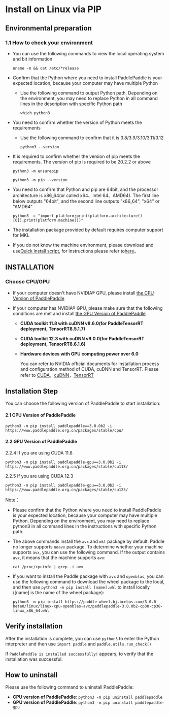 # Install on Linux via PIP

## Environmental preparation

### 1.1 How to check your environment

* You can use the following commands to view the local operating system and bit information

  ```
  uname -m && cat /etc/*release
  ```



* Confirm that the Python where you need to install PaddlePaddle is your expected location, because your computer may have multiple Python

  * Use the following command to output Python path. Depending on the environment, you may need to replace Python in all command lines in the description with specific Python path

    ```
    which python3
    ```



* You need to confirm whether the version of Python meets the requirements

  * Use the following command to confirm that it is 3.8/3.9/3.10/3.11/3.12

        python3 --version

* It is required to confirm whether the version of pip meets the requirements. The version of pip is required to be 20.2.2 or above


    ```
    python3 -m ensurepip
    ```

    ```
    python3 -m pip --version
    ```



* You need to confirm that Python and pip are 64bit, and the processor architecture is x86_64(or called x64、Intel 64、AMD64). The first line below outputs "64bit", and the second line outputs "x86_64", "x64" or "AMD64"

    ```
    python3 -c "import platform;print(platform.architecture()[0]);print(platform.machine())"
    ```



* The installation package provided by default requires computer support for MKL

* If you do not know the machine environment, please download and use[Quick install script](https://fast-install.bj.bcebos.com/fast_install.sh), for instructions please refer to[here](https://github.com/PaddlePaddle/FluidDoc/tree/develop/doc/fluid/install/install_script.md)。



## INSTALLATION

### Choose CPU/GPU

* If your computer doesn't have NVIDIA® GPU, please install [the CPU Version of PaddlePaddle](#cpu)

* If your computer has NVIDIA® GPU, please make sure that the following conditions are met and install [the GPU Version of PaddlePaddle](#gpu)

  * **CUDA toolkit 11.8 with cuDNN v8.6.0(for PaddleTensorRT deployment, TensorRT8.5.1.7)**

  * **CUDA toolkit 12.3 with cuDNN v9.0.0(for PaddleTensorRT deployment, TensorRT8.6.1.6)**

  * **Hardware devices with GPU computing power over 6.0**

    You can refer to NVIDIA official documents for installation process and configuration method of CUDA, cuDNN and TensorRT. Please refer to [CUDA](https://docs.nvidia.com/cuda/cuda-installation-guide-linux/)，[cuDNN](https://docs.nvidia.com/deeplearning/sdk/cudnn-install/)，[TensorRT](https://developer.nvidia.com/tensorrt)



## Installation Step

You can choose the following version of PaddlePaddle to start installation:



#### 2.1 <span id="cpu">CPU Version of PaddlePaddle</span>


  ```
  python3 -m pip install paddlepaddle==3.0.0b2 -i https://www.paddlepaddle.org.cn/packages/stable/cpu/
  ```


#### 2.2 <span id="gpu">GPU Version of PaddlePaddle</span>


2.2.4 If you are using CUDA 11.8


  ```
  python3 -m pip install paddlepaddle-gpu==3.0.0b2 -i https://www.paddlepaddle.org.cn/packages/stable/cu118/
  ```


2.2.5 If you are using CUDA 12.3


  ```
  python3 -m pip install paddlepaddle-gpu==3.0.0b2 -i https://www.paddlepaddle.org.cn/packages/stable/cu123/
  ```


Note：

* Please confirm that the Python where you need to install PaddlePaddle is your expected location, because your computer may have multiple Python. Depending on the environment, you may need to replace python3 in all command lines in the instructions with specific Python path.

* The above commands install the `avx` and `mkl` package by default. Paddle no longer supports `noavx` package. To determine whether your machine supports `avx`, you can use the following command. If the output contains `avx`, it means that the machine supports `avx`:
   ```
   cat /proc/cpuinfo | grep -i avx
   ```

* If you want to install the Paddle package with `avx` and `openblas`, you can use the following command to download the wheel package to the local, and then use `python3 -m pip install [name].whl` to install locally ([name] is the name of the wheel package):

  ```
  python3 -m pip install https://paddle-wheel.bj.bcebos.com/3.0.0-beta0/linux/linux-cpu-openblas-avx/paddlepaddle-3.0.0b2-cp38-cp38-linux_x86_64.whl
  ```



## Verify installation

After the installation is complete, you can use `python3` to enter the Python interpreter and then use `import paddle` and `paddle.utils.run_check()`

If `PaddlePaddle is installed successfully!` appears, to verify that the installation was successful.

## How to uninstall

Please use the following command to uninstall PaddlePaddle:

- **CPU version of PaddlePaddle**: `python3 -m pip uninstall paddlepaddle`
- **GPU version of PaddlePaddle**: `python3 -m pip uninstall paddlepaddle-gpu`
